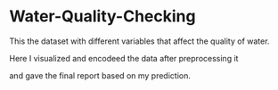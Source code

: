 # Water-Quality-Checking

This the dataset with different variables that affect the quality of water.

Here I visualized and encodeed the data after preprocessing it

and gave the final report based on my prediction.
